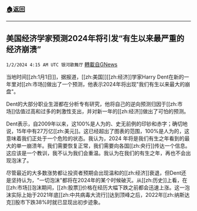 ###  [:house:返回](README.md)
---


## 美国经济学家预测2024年将引发“有生以来最严重的经济崩溃”
`1/2/2024 4:15 AM UTC 银河歌舞厅` [轉載自GNews](https://gnews.org/articles/2174313)

当地时间[[zh:1月1日]]，据报道，[[zh:美国]][[zh:经济]]学家Harry Dent在新的一年里对[[zh:市场]]做出了一个预测，他表示2024年将出现"我们有生以来最大的崩盘"。

Dent的大部分职业生涯都在分析专有研究，他将自己的逆向预测归因于[[zh:市场]]估值过高和过多的刺激性支出，并对新一年的[[zh:经济]]做出了可怕的预测。

Dent表示，自2009年以来，这100%是人为的、史无前例的印钞和赤字；确切地说，15年中有27万亿[[zh:美元]]。这已经超出了图表的范围，100%是人为的，这意味着我们正处于一个危险的状态。我认为，2024 年将是我们有生之年看到的最大的单一崩溃年。我们需要恢复正常，我们需要向各国[[zh:央行]]传达一个信息。这应该是一个教训，我不认为我们会重温。我认为在我们的有生之年，再也不会出现泡沫了。

尽管最近的大多数涨势都让投资者预期会出现温和的[[zh:经济]]衰退，但Dent还是坚持认为，"一切泡沫"都将在2024年的某个时候破灭。从[[zh:历史]]上看，在[[zh:市场]]泡沫期间，[[zh:股票]]价格在经历大幅下跌之前都会迅速上涨。这一泡沫实际上始于2021年底[[zh:中共病毒大流行]]达到顶峰之后，2022年[[zh:纳斯达克]]股市下跌38%时就已显现出初步迹象。


